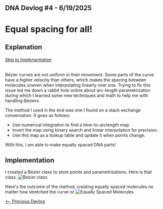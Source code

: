 ## DNA Devlog #4 - 6/19/2025
# Equal spacing for all!

## Explanation
###### [Skip to Implementation](#implementation)

Bézier curves are not uniform in their movement. Some parts of the curve have a higher velocity than others, which makes the spacing between molecules uneven when interpolating linearly over one. Trying to fix this issue led me down a rabbit hole online about arc-length parametrization during which I learned some new techniques and math to help me with handling Béziers.

The method I used in the end was one I found on a stack exchange conversation. It goes as follows:
- Use numerical integration to find a time-to-arclength map.
- Invert the map using binary search and linear interpolation for precision.
- Use this map as a lookup table and update it when points change.

With this, I am able to make equally spaced DNA parts!

## Implementation

I created a Bézier class to store points and parametrizations. Here is that class.
![Bézier class](DNA_devlog_5_bézier_class.png)

Here's the outcome of the method, creating equally spaced molecules no matter how stretched the curve is!
![Equally Spaced Molecules](DNA_devlog_5_equal_space.png)

[<-- Previous Devlog](DNA_DEVLOG_4.md)